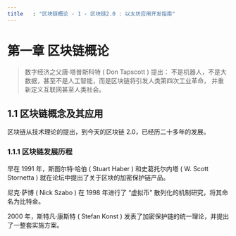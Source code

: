 ```yaml
---
title   : "区块链概论 - 1 - 区块链2.0 : 以太坊应用开发指南"
---
```


第一章 区块链概论
===============

> 数字经济之父唐·塔普斯科特 ( Don Tapscott ) 提出：
> 不是机器人，不是大数据，甚至不是人工智能，而是区块链将引发人类第四次工业革命，
> 并重新定义互联网甚至人类社会。

## 1.1 区块链概念及其应用

区块链从技术理论的提出，到今天的区块链 2.0，已经历二十多年的发展。

### 1.1.1 区块链发展历程

早在 1991 年，斯图尔特·哈伯 ( Stuart Haber ) 和史葛托尔内塔 ( W. Scott Stornetta ) 就在论坛中提出了关于区块的加密保护链产品。

尼克·萨博 ( Nick Szabo ) 在 1998 年进行了 “虚拟币” 散列化的机制研究，将其命名为比特金。

2000 年，斯特凡·康斯特 ( Stefan Konst ) 发表了加密保护链的统一理论，并提出了一整套实施方案。
